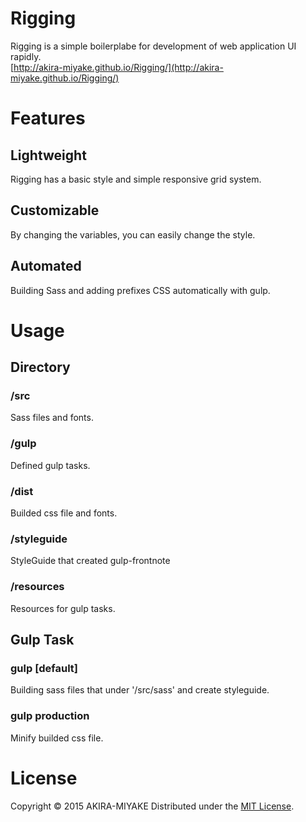Rigging
======================
Rigging is a simple boilerplabe for development of web application UI rapidly.  
[http://akira-miyake.github.io/Rigging/](http://akira-miyake.github.io/Rigging/)  

# Features
## Lightweight
Rigging has a basic style and simple responsive grid system.
## Customizable
By changing the variables, you can easily change the style.
## Automated
Building Sass and adding prefixes CSS automatically with gulp.


# Usage
## Directory
### /src
Sass files and fonts.
### /gulp
Defined gulp tasks.
### /dist
Builded css file and fonts.
### /styleguide
StyleGuide that created gulp-frontnote
### /resources
Resources for gulp tasks.

## Gulp Task
### gulp [default]
Building sass files that under '/src/sass' and create styleguide.

### gulp production
Minify builded css file.


# License
Copyright &copy; 2015 AKIRA-MIYAKE
Distributed under the [MIT License][mit].

[MIT]: http://www.opensource.org/licenses/mit-license.php
